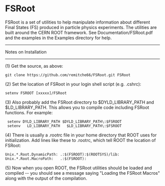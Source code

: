 # FSRoot

FSRoot is a set of utilities to help manipulate information about different Final States (FS) produced in particle physics experiments.  The utilities are built around the CERN ROOT framework.  See Documentation/FSRoot.pdf and the examples in the Examples directory for help.


*********************
Notes on Installation
*********************

(1) Get the source, as above:

    git clone https://github.com/remitche66/FSRoot.git FSRoot

(2) Set the location of FSRoot in your login shell script (e.g. .cshrc):

    setenv FSROOT [xxxxx]/FSRoot

(3) Also probably add the FSRoot directory to $DYLD_LIBRARY_PATH and $LD_LIBRARY_PATH.  This allows you to compile code including FSRoot functions.  For example:

     setenv DYLD_LIBRARY_PATH $DYLD_LIBRARY_PATH\:$FSROOT
     setenv   LD_LIBRARY_PATH   $LD_LIBRARY_PATH\:$FSROOT

(4) There is usually a .rootrc file in your home directory that ROOT uses for initialization.  Add lines like these to .rootrc, which tell ROOT the location of FSRoot:

    Unix.*.Root.DynamicPath: .:$(FSROOT):$(ROOTSYS)/lib:
    Unix.*.Root.MacroPath:   .:$(FSROOT):

(5) Now when you open ROOT, the FSRoot utilities should be loaded and compiled -- you should see a message saying "Loading the FSRoot Macros" along with the output of the compilation.
